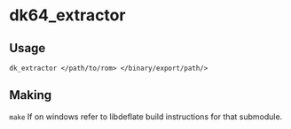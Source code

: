 # dk64_extractor

## Usage
`dk_extractor </path/to/rom> </binary/export/path/>`

## Making
`make`
If on windows refer to libdeflate build instructions for that submodule.
